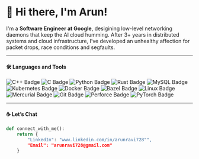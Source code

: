 # 👋 Hi there, I'm Arun!

I'm a **Software Engineer at Google**, desigining low-level networking daemons that keep the AI cloud humming. After 3+ years in distributed systems and cloud infrastructure, I’ve developed an unhealthy affection for packet drops, race conditions and segfaults.

---

#### 🛠️ Languages and Tools

![C++ Badge](https://img.shields.io/badge/C%2B%2B-00599C?logo=cplusplus&logoColor=fff&style=flat) ![C Badge](https://img.shields.io/badge/C-A8B9CC?logo=c&logoColor=fff&style=flat) ![Python Badge](https://img.shields.io/badge/Python-3776AB?logo=python&logoColor=fff&style=flat) ![Rust Badge](https://img.shields.io/badge/Rust-000?logo=rust&logoColor=fff&style=flat) ![MySQL Badge](https://img.shields.io/badge/SQL-4479A1?logo=mysql&logoColor=fff&style=flat) ![Kubernetes Badge](https://img.shields.io/badge/Kubernetes-326CE5?logo=kubernetes&logoColor=fff&style=flat) ![Docker Badge](https://img.shields.io/badge/Docker-2496ED?logo=docker&logoColor=fff&style=flat) ![Bazel Badge](https://img.shields.io/badge/Bazel-43A047?logo=bazel&logoColor=fff&style=flat) ![Linux Badge](https://img.shields.io/badge/Linux-FCC624?logo=linux&logoColor=000&style=flat) ![Mercurial Badge](https://img.shields.io/badge/Mercurial-999?logo=mercurial&logoColor=fff&style=flat) ![Git Badge](https://img.shields.io/badge/Git-F05032?logo=git&logoColor=fff&style=flat) ![Perforce Badge](https://img.shields.io/badge/Perforce-404040?logo=perforce&logoColor=fff&style=flat) ![PyTorch Badge](https://img.shields.io/badge/PyTorch-EE4C2C?logo=pytorch&logoColor=fff&style=flat) 

---

#### ☕ Let’s Chat

```python
def connect_with_me():
    return {
        "LinkedIn": "www.linkedin.com/in/arunravi728"",
        "Email": "arunravi728@gmail.com"
    }
```
